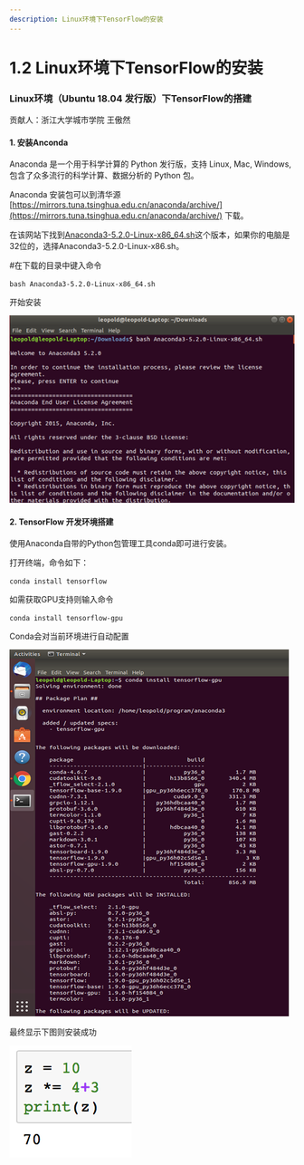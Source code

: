 ```yaml
---
description: Linux环境下TensorFlow的安装
---
```


# 1.2 Linux环境下TensorFlow的安装

### Linux环境（Ubuntu 18.04 发行版）下TensorFlow的搭建

贡献人：浙江大学城市学院 王傲然 

#### 1. 安装Anconda

Anaconda 是一个用于科学计算的 Python 发行版，支持 Linux, Mac, Windows, 包含了众多流行的科学计算、数据分析的 Python 包。

  Anaconda 安装包可以到清华源 [https://mirrors.tuna.tsinghua.edu.cn/anaconda/archive/](https://mirrors.tuna.tsinghua.edu.cn/anaconda/archive/) 下载。

在该网站下找到[Anaconda3-5.2.0-Linux-x86\_64.sh](https://mirrors.tuna.tsinghua.edu.cn/anaconda/archive/Anaconda3-5.2.0-Linux-x86_64.sh)这个版本，如果你的电脑是32位的，选择Anaconda3-5.2.0-Linux-x86.sh。

  \#在下载的目录中键入命令

  `bash Anaconda3-5.2.0-Linux-x86_64.sh`

开始安装

![&#x56FE;1](../.gitbook/assets/image%20%28307%29.png)

#### 2. TensorFlow 开发环境搭建

使用Anaconda自带的Python包管理工具conda即可进行安装。

打开终端，命令如下：

`conda install tensorflow`

如需获取GPU支持则输入命令

`conda install tensorflow-gpu`

Conda会对当前环境进行自动配置

![&#x56FE;3](../.gitbook/assets/image%20%28186%29.png)

最终显示下图则安装成功

![](../.gitbook/assets/image%20%2857%29.png)

